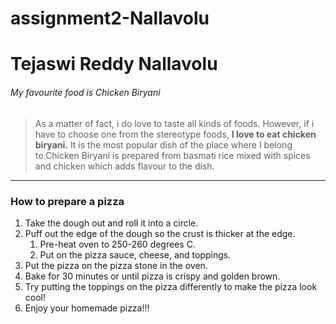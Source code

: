 # assignment2-Nallavolu
# Tejaswi Reddy Nallavolu
###### My favourite food is Chicken Biryani
> As a matter of fact, i do love to taste all kinds of foods. However, if i have to choose one from the stereotype foods, **I love to eat chicken biryani.** It is the most popular dish of the place where I belong to.Chicken Biryani is prepared from basmati rice mixed with spices and chicken which adds flavour to the dish.

----

### How to prepare a pizza
1. Take the dough out and roll it into a circle.
2. Puff out the edge of the dough so the crust is thicker at the edge.
    1. Pre-heat oven to 250-260 degrees C.
    2. Put on the pizza sauce, cheese, and toppings.
3. Put the pizza on the pizza stone in the oven.
4. Bake for 30 minutes or until pizza is crispy and golden brown.
5. Try putting the toppings on the pizza differently to make the pizza look cool!
6. Enjoy your homemade pizza!!!    






